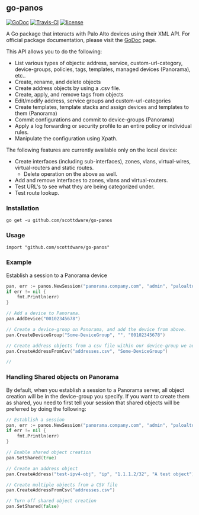 ## go-panos
[![GoDoc](https://godoc.org/github.com/scottdware/go-panos?status.svg)](https://godoc.org/github.com/scottdware/go-panos) [![Travis-CI](https://travis-ci.org/scottdware/go-panos.svg?branch=master)](https://travis-ci.org/scottdware/go-panos)
[![license](http://img.shields.io/badge/license-MIT-red.svg?style=flat)](https://raw.githubusercontent.com/scottdware/go-panos/master/LICENSE)

A Go package that interacts with Palo Alto devices using their XML API. For official package documentation, please visit the [GoDoc][godoc-go-panos] page.

This API allows you to do the following:

* List various types of objects: address, service, custom-url-category, device-groups, policies, tags, templates, managed devices (Panorama), etc..
* Create, rename, and delete objects
* Create address objects by using a .csv file.
* Create, apply, and remove tags from objects
* Edit/modify address, service groups and custom-url-categories
* Create templates, template stacks and assign devices and templates to them (Panorama)
* Commit configurations and commit to device-groups (Panorama)
* Apply a log forwarding or security profile to an entire policy or individual rules.
* Manipulate the configuration using Xpath.

The following features are currently available only on the local device:

* Create interfaces (including sub-interfaces), zones, vlans, virtual-wires, virtual-routers and static routes.
    * Delete operation on the above as well.
* Add and remove interfaces to zones, vlans and virtual-routers.
* Test URL's to see what they are being categorized under.
* Test route lookup.

### Installation

`go get -u github.com/scottdware/go-panos`

### Usage

`import "github.com/scottdware/go-panos"`

### Example

Establish a session to a Panorama device

```Go
pan, err := panos.NewSession("panorama.company.com", "admin", "paloalto")
if err != nil {
    fmt.Println(err)
}

// Add a device to Panorama.
pan.AddDevice("00102345678")

// Create a device-group on Panorama, and add the device from above.
pan.CreateDeviceGroup("Some-DeviceGroup", "", "00102345678")

// Create address objects from a csv file within our device-group we added above.
pan.CreateAddressFromCsv("addresses.csv", "Some-DeviceGroup")

//
```

### Handling Shared objects on Panorama

By default, when you establish a session to a Panorama server, all object creation will be in the 
device-group you specify. If you want to create them as shared, you need to first tell your session
that shared objects will be preferred by doing the following:

```Go
// Establish a session
pan, err := panos.NewSession("panorama.company.com", "admin", "paloalto")
if err != nil {
    fmt.Println(err)
}

// Enable shared object creation
pan.SetShared(true)

// Create an address object
pan.CreateAddress("test-ipv4-obj", "ip", "1.1.1.2/32", "A test object")

// Create multiple objects from a CSV file
pan.CreateAddressFromCsv("addresses.csv")

// Turn off shared object creation
pan.SetShared(false)
```

[godoc-go-panos]: http://godoc.org/github.com/scottdware/go-panos
[license]: https://github.com/scottdware/go-panos/blob/master/LICENSE
